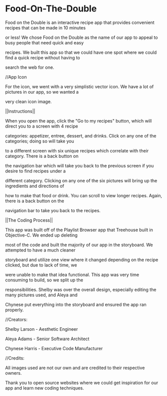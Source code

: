 # Food-On-The-Double


Food on the Double is an interactive recipe app that provides convenient recipes that can be made in 10 minutes

or less! We chose Food on the Double as the name of our app to appeal to busy people that need quick and easy 

recipes. We built this app so that we could have one spot where we could find a quick recipe without having to 

search the web for one. 

//App Icon

For the icon, we went with a very simplistic vector icon. We have a lot of pictures in our app, so we wanted a 

very clean icon image.

||Instructions||

When you open the app, click the "Go to my recipes" button, which will direct you to a screen with 4 recipe 

categories: appetizer, entree, dessert, and drinks. Click on any one of the categories; doing so will take you 

to a different screen with six unique recipes which correlate with their category. There is a back button on 

the navigation bar which will take you back to the previous screen if you desire to find recipes under a 

different category. Clicking on any one of the six pictures will bring up the ingredients and directions of 

how to make that food or drink. You can scroll to view longer recipes. Again, there is a back button on the 

navigation bar to take you back to the recipes. 

||The Coding Process||

This app was built off of the Playlist Browser app that Treehouse built in Objective-C. We ended up deleting

most of the code and built the majority of our app in the storyboard. We attempted to have a much cleaner 

storyboard and utilize one view where it changed depending on the recipe clicked, but due to lack of time, we

were unable to make that idea functional. This app was very time consuming to build, so we split up the 

responsibilities. Shelby was over the overall design, especially editing the many pictures used, and Aleya and

Chynese put everything into the storyboard and ensured the app ran properly.

//Creators:

Shelby Larson - Aesthetic Engineer

Aleya Adams - Senior Software Architect

Chynese Harris - Executive Code Manufacturer




//Credits:

All images used are not our own and are credited to their respective owners.

Thank you to open source websites where we could get inspiration for our app and learn new coding techniques.
